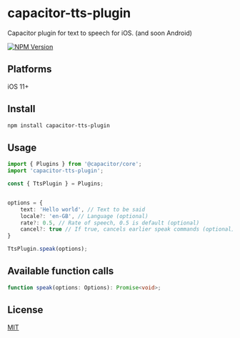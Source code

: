 # capacitor-tts-plugin
Capacitor plugin for text to speech for iOS. (and soon Android)

[![NPM Version][npm-image]][npm-url]

## Platforms
iOS 11+

## Install

```bash
npm install capacitor-tts-plugin
```

## Usage
```typescript
import { Plugins } from '@capacitor/core';
import 'capacitor-tts-plugin';

const { TtsPlugin } = Plugins;


options = {
	text: 'Hello world', // Text to be said
	locale?: 'en-GB', // Language (optional)
	rate?: 0.5, // Rate of speech, 0.5 is default (optional)
	cancel?: true // If true, cancels earlier speak commands (optional)
}

TtsPlugin.speak(options);
```

## Available function calls
```typescript
function speak(options: Options): Promise<void>;
```

## License

[MIT](http://vjpr.mit-license.org)

[npm-image]: https://img.shields.io/npm/v/capacitor-tts-plugin.svg
[npm-url]: https://www.npmjs.com/package/capacitor-tts-plugin
